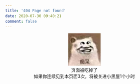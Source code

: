 ```yaml
---
title: '404 Page not found'
date: 2020-07-30 09:40:21
comment: false
---
```


<div style="text-align:center">
<img src="/images/404/404.jpg">
</div>

<center>页面被吃掉了</center>

<center>如果你连续见到本页面3次，将被关进小黑屋1个小时</center>